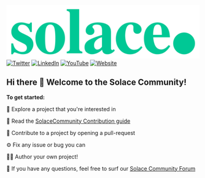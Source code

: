 [![Solace logo - Powering real-time Event-Driven Enterprises.](./Solace_Logo_Green.png)](https://www.solace.com)
[![Twitter](https://img.shields.io/badge/Twitter-@solace-00C895.svg)](https://twitter.com/solacedotcom)
[![LinkedIn](https://img.shields.io/badge/LinkedIn-@solace-lightgray.svg)](https://www.linkedin.com/company/20219)
[![YouTube](https://img.shields.io/badge/YouTube-@solace-red.svg)](https://www.youtube.com/c/Solacedotcom)
[![Website](https://img.shields.io/badge/Website-solace.com-00C895.svg)](https://www.solace.com)

## Hi there 👋 Welcome to the Solace Community! 

**To get started:**

🍿 Explore a project that you're interested in

📖 Read the [SolaceCommunity Contribution guide](https://solace.community/discussion/597/solacecommunity-github-contribution-guide)

🥳 Contribute to a project by opening a pull-request

⚙️ Fix any issue or bug you can

👩‍💻 Author your own project!

🧙 If you have any questions, feel free to surf our [Solace Community Forum](https://solace.community/)
